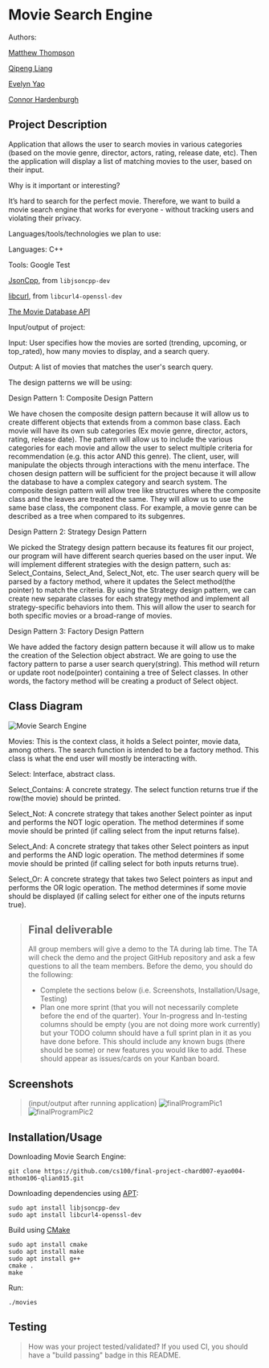  # Movie Search Engine

Authors:

[Matthew Thompson](https://github.com/matthew-cs)

[Qipeng Liang](https://github.com/2000rick)

[Evelyn Yao](https://github.com/eyao004)

[Connor Hardenburgh](https://github.com/siaech)


## Project Description
Application that allows the user to search movies in various categories (based on the movie genre, director, actors, rating, release date, etc). Then the application will display a list of matching movies to the user, based on their input.

Why is it important or interesting?

It’s hard to search for the perfect movie. Therefore, we want to build a movie search engine that works for everyone - without tracking users and violating their privacy.

Languages/tools/technologies we plan to use:

Languages:
C++


Tools:
Google Test

[JsonCpp](https://github.com/open-source-parsers/jsoncpp), from `libjsoncpp-dev`

[libcurl](https://curl.se/libcurl/), from `libcurl4-openssl-dev`

[The Movie Database API](https://developers.themoviedb.org/3/getting-started/introduction)

Input/output of project:

Input: User specifies how the movies are sorted (trending, upcoming, or top_rated), how many movies to display, and a search query.

Output: A list of movies that matches the user's search query.

The design patterns we will be using:


Design Pattern 1: Composite Design Pattern

We have chosen the composite design pattern because it will allow us to create different objects that extends from a common base class. Each movie will have its own sub categories (Ex movie genre, director, actors, rating, release date). The pattern will allow us to include the various categories for each movie and allow the user to select multiple criteria for recommendation (e.g. this actor AND this genre). The client, user, will manipulate the objects through interactions with the menu interface. The chosen design pattern will be sufficient for the project because it will allow the database to have a complex category and search system. The composite design pattern will allow tree like structures where the composite class and the leaves are treated the same. They will allow us to use the same base class, the component class. For example, a movie genre can be described as a tree when compared to its subgenres.


Design Pattern 2: Strategy Design Pattern

We picked the Strategy design pattern because its features fit our project, our program will have different search queries based on the user input. We will implement different strategies with the design pattern, such as: Select_Contains, Select_And, Select_Not, etc. The user search query will be parsed by a factory method, where it updates the Select method(the pointer) to match the criteria. By using the Strategy design pattern, we can create new separate classes for each strategy method and implement all strategy-specific behaviors into them. This will allow the user to search for both specific movies or a broad-range of movies.


Design Pattern 3: Factory Design Pattern

We have added the factory design pattern because it will allow us to make the creation of the Selection object abstract. We are going to use the factory pattern to parse a user search query(string). This method will return or update root node(pointer) containing a tree of Select classes. In other words, the factory method will be creating a product of Select object.


## Class Diagram

![Movie Search Engine](https://user-images.githubusercontent.com/66210660/110410050-19414380-803d-11eb-9d32-e0c581c6da2b.png)

Movies: This is the context class, it holds a Select pointer, movie data, among others. The search function is intended to be a factory method. This class is what the end user will mostly be interacting with.

Select: Interface, abstract class. 

Select_Contains: A concrete strategy. The select function returns true if the row(the movie) should be printed.

Select_Not: A concrete strategy that takes another Select pointer as input and performs the NOT logic operation. The method determines if some movie should be printed (if calling select from the input returns false).

Select_And: A concrete strategy that takes other Select pointers as input and performs the AND logic operation. The method determines if some movie should be printed (if calling select for both inputs returns true).

Select_Or: A concrete strategy that takes two Select pointers as input and performs the OR logic operation. The method determines if some movie should be displayed (if calling select for either one of the inputs returns true).




 > ## Final deliverable
 > All group members will give a demo to the TA during lab time. The TA will check the demo and the project GitHub repository and ask a few questions to all the team members.
 > Before the demo, you should do the following:
 > * Complete the sections below (i.e. Screenshots, Installation/Usage, Testing)
 > * Plan one more sprint (that you will not necessarily complete before the end of the quarter). Your In-progress and In-testing columns should be empty (you are not doing more work currently) but your TODO column should have a full sprint plan in it as you have done before. This should include any known bugs (there should be some) or new features you would like to add. These should appear as issues/cards on your Kanban board.


## Screenshots
> (input/output after running application)
![finalProgramPic1](https://user-images.githubusercontent.com/65573447/110401907-54d51100-802f-11eb-827b-4ccd8492ff18.png)
![finalProgramPic2](https://user-images.githubusercontent.com/65573447/110403407-e5acec00-8031-11eb-88df-3b438d0cca29.png)


## Installation/Usage

Downloading Movie Search Engine:

    git clone https://github.com/cs100/final-project-chard007-eyao004-mthom106-qlian015.git

Downloading dependencies using [APT](https://salsa.debian.org/apt-team/apt.git):

    sudo apt install libjsoncpp-dev
    sudo apt install libcurl4-openssl-dev

Build using [CMake](https://cmake.org)

    sudo apt install cmake
    sudo apt install make
    sudo apt install g++
    cmake .
    make

Run:

    ./movies

## Testing
> How was your project tested/validated? If you used CI, you should have a "build passing" badge in this README.

